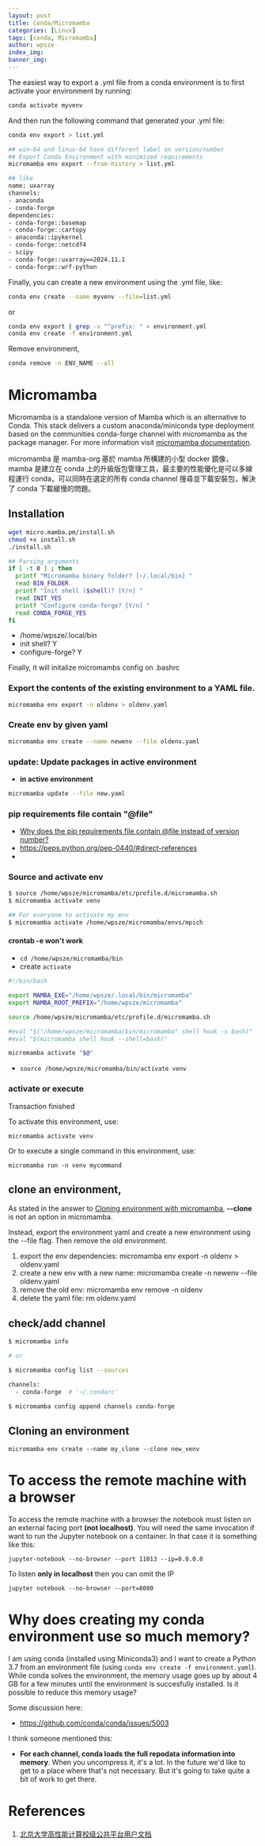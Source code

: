 ```yaml
---
layout: post
title: Conda/Micromamba
categories: [Linux]
tags: [conda, Micromamba]
author: wpsze
index_img: 
banner_img: 
---
```


The easiest way to export a .yml file from a conda environment is to first activate your environment by running:
```sh
conda activate myvenv
```
And then run the following command that generated your .yml file:
```sh
conda env export > list.yml

## win-64 and linux-64 have different label on version/number
## Export Conda Environment with minimized requirements
micromamba env export --from-history > list.yml

## like
name: uxarray
channels:
- anaconda
- conda-forge
dependencies:
- conda-forge::basemap
- conda-forge::cartopy
- anaconda::ipykernel
- conda-forge::netcdf4
- scipy
- conda-forge::uxarray==2024.11.1
- conda-forge::wrf-python
```
Finally, you can create a new environment using the .yml file, like:
```sh
conda env create --name myvenv --file=list.yml
```

or 
```sh
conda env export | grep -v "^prefix: " > environment.yml
conda env create -f environment.yml
```

Remove environment,
```sh
conda remove -n ENV_NAME --all
```

# Micromamba
Micromamba is a standalone version of Mamba which is an alternative to Conda. This stack delivers a custom anaconda/miniconda type deployment based on the communities conda-forge channel with micromamba as the package manager. For more information visit [micromamba documentation](https://mamba.readthedocs.io/en/latest/user_guide/micromamba.html).

micromamba 是 mamba-org 基於 mamba 所構建的小型 docker 鏡像， mamba 是建立在 conda 上的升級版包管理工具，最主要的性能優化是可以多線程運行 conda，可以同時在選定的所有 conda channel 搜尋並下載安裝包，解決了 conda 下載緩慢的問題。

## Installation
```sh
wget micro.mamba.pm/install.sh
chmod +x install.sh
./install.sh
```

```sh
## Parsing arguments
if [ -t 0 ] ; then
  printf "Micromamba binary folder? [~/.local/bin] "
  read BIN_FOLDER
  printf "Init shell ($shell)? [Y/n] "
  read INIT_YES
  printf "Configure conda-forge? [Y/n] "
  read CONDA_FORGE_YES
fi
```

- /home/wpsze/.local/bin
- init shell? Y
- configure-forge? Y

Finally, it will initalize micromambs config on .bashrc

### Export the contents of the existing environment to a YAML file.

```sh
micromamba env export -n oldenv > oldenv.yaml
```

### Create env by given yaml

```sh
micromamba env create --name newenv --file oldenv.yaml
```

### update: Update packages in active environment

- **in active environment**
  
```sh
micromamba update --file new.yaml
```

### pip requirements file contain "@file"

- [Why does the pip requirements file contain @file instead of version number?](https://stackoverflow.com/questions/62586878/why-does-the-pip-requirements-file-contain-file-instead-of-version-number)
- <https://peps.python.org/pep-0440/#direct-references>
- 

### Source and activate env
```sh
$ source /home/wpsze/micromamba/etc/profile.d/micromamba.sh
$ micromamba activate venv

## For everyone to activate my env
$ micromamba activate /home/wpsze/micromamba/envs/mpich
```

#### crontab -e won't work

- `cd /home/wpsze/micromamba/bin`  
- create `activate` 

```sh
#!/bin/bash

export MAMBA_EXE="/home/wpsze/.local/bin/micromamba"
export MAMBA_ROOT_PREFIX="/home/wpsze/micromamba"

source /home/wpsze/micromamba/etc/profile.d/micromamba.sh

#eval "$("/home/wpsze/micromamba/bin/micromamba" shell hook -s bash)"
#eval "$(micromamba shell hook --shell=bash)"

micromamba activate "$@"
```

- `source /home/wpsze/micromamba/bin/activate venv` 

### activate or execute
Transaction finished

To activate this environment, use:

    micromamba activate venv

Or to execute a single command in this environment, use:

    micromamba run -n venv mycommand

## clone an environment,
As stated in the answer to [Cloning environment with micromamba](https://stackoverflow.com/questions/76884520/cloning-environment-with-micromamba), **--clone** is not an option in micromamba.

Instead, export the environment yaml and create a new environment using the --file flag. Then remove the old environment.

1. export the env dependencies: micromamba env export -n oldenv > oldenv.yaml
2. create a new env with a new name: micromamba create -n newenv --file oldenv.yaml
3. remove the old env: micromamba env remove -n oldenv
4. delete the yaml file: rm oldenv.yaml

## check/add channel

```sh
$ micromamba info

# or

$ micromamba config list --sources

channels:
  - conda-forge  # '~/.condarc'

$ micromamba config append channels conda-forge
```

##  Cloning an environment

```console
micromamba env create --name my_clone --clone new_venv
```

# To access the remote machine with a browser

To access the remote machine with a browser the notebook must listen on an external facing port **(not localhost)**. You will need the same invocation if want to run the Jupyter notebook on a container. In that case it is something like this:

```console
jupyter-notebook --no-browser --port 11013 --ip=0.0.0.0
```

To listen **only in localhost** then you can omit the IP

```console
jupyter notebook --no-browser --port=8080
```

# Why does creating my conda environment use so much memory?

I am using conda (installed using Miniconda3) and I want to create a Python 3.7 from an environment file (using `conda env create -f environment.yaml`). While conda solves the environment, the memory usage goes up by about 4 GB for a few minutes until the environment is succesfully installed. Is it possible to reduce this memory usage?

Some discussion here:

- <https://github.com/conda/conda/issues/5003>

I think someone mentioned this:

- **For each channel, conda loads the full repodata information into memory**. When you uncompress it, it's a lot. In the future we'd like to get to a place where that's not necessary. But it's going to take quite a bit of work to get there.

# References

1. [北京大学高性能计算校级公共平台用户文档](https://hpc.pku.edu.cn/ug/guide/soft/conda/#_3)